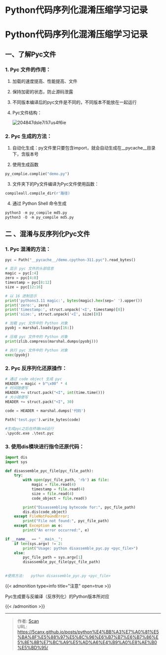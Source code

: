 # Python代码序列化混淆压缩学习记录


<!--more-->

# Python代码序列化混淆压缩学习记录

## 一、了解Pyc文件

### 1.    Pyc 文件的作用：
1. 加载的速度提高、性能提高、文件

2. 保持加密的状态，防止源码泄露

3. 不同版本编译后的pyc文件是不同的，不同版本不能放在一起运行

4. Pyc文件结构：

   ![204847dsle7i1i7us4f6ie](https://fastly.jsdelivr.net/gh/hack-scan/Blog-pic/posts/202405151239429.png)

### 2.    Pyc 生成的方法：
1. 自动化生成：py文件里只要包含import，就会自动生成在__pycache__目录下，含版本号

2. 使用生成函数    

``` python
py_complie.complie("demo.py") 
```

3. 文件夹下的Py文件编译为Pyc文件使用函数：
```python
compileall.compile_dir(r'路径)
```

4. 通过 Python Shell 命令生成 
 ```python
python3 -m py_compile md5.py
python3 -O -m py_compile md5.py
 ```
##  二 、混淆与反序列化Pyc文件 

### 1.    Pyc 混淆的方法：

```python
pyc = Path("__pycache__/demo.cpython-311.pyc").read_bytes()

# 显示 pyc 文件的头部信息
magic = pyc[:4]
zero = pyc[4:8]
timestamp = pyc[8:12]
size = pyc[12:16]

# 以 16 进制显示
print('pythons3.11 magic:', bytes(magic).hex(sep=' ').upper())
print('zero:', zero)
print('timestamp:', struct.unpack('<I', timestamp)[0])
print('size:', struct.unpack('<I', size)[0])

# 加载 pyc 文件中的 Python 对象
pyobj = marshal.loads(pyc[16:])

# 压缩 pyc 文件中的 Python 对象
print(zlib.compress(marshal.dumps(pyobj)))

# 执行 pyc 文件中的 Python 对象
exec(pyobj)
```
### 2.    Pyc 反序列化还原操作：

``` python
# 通过 code object 生成 pyc
HEADER = magic + b"\x00" * 4
# 时间随便写
HEADER += struct.pack("<I", int(time.time()))
# 大小随便写
HEADER += struct.pack("<I", 30)

code = HEADER + marshal.dumps('代码')

Path('test.pyc').write_bytes(code)

#生成pyc之后在终端cmd运行
.\pycdc.exe .\test.pyc
```

### 3.  使用dis模块进行指令还原代码： 

```py	
import dis
import sys

def disassemble_pyc_file(pyc_file_path):
    try:
        with open(pyc_file_path, 'rb') as file:
            magic = file.read(4)
            timestamp = file.read(4)
            size = file.read(4)
            code_object = file.read()

        print("Disassembling bytecode for:", pyc_file_path)
        dis.dis(code_object)
    except FileNotFoundError:
        print("File not found:", pyc_file_path)
    except Exception as e:
        print("An error occurred:", e)

if __name__ == "__main__":
    if len(sys.argv) != 2:
        print("Usage: python disassemble_pyc.py <pyc_file>")
    else:
        pyc_file_path = sys.argv[1]
        disassemble_pyc_file(pyc_file_path)
        
        
#使用方法:   python disassemble_pyc.py <pyc_file>
```



{{< admonition type=info title="注意" open=true >}}

Pyc生成要与反编译（反序列化）的Python版本所对应

{{< /admonition >}}


---

> 作者: [Scan](https://www.scan.work/)  
> URL: https://5canx.github.io/posts/python%E4%BB%A3%E7%A0%81%E5%BA%8F%E5%88%97%E5%8C%96%E6%B7%B7%E6%B7%86%E5%8E%8B%E7%BC%A9%E5%AD%A6%E4%B9%A0%E8%AE%B0%E5%BD%95/  

